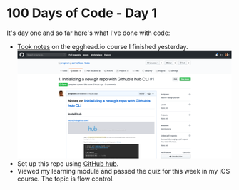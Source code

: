 # 100 Days of Code - Day 1

It's day one and so far here's what I've done with code:

- [Took notes](https://github.com/prophen/serverless-todo/issues/1) on the egghead.io course I finished yesterday.
![screenshot of serverless todo notes](./images/serverless-todo.png)
- Set up this repo using [GitHub hub](https://hub.github.com).
- Viewed my learning module and passed the quiz for this week in my iOS course. The topic is flow control.
